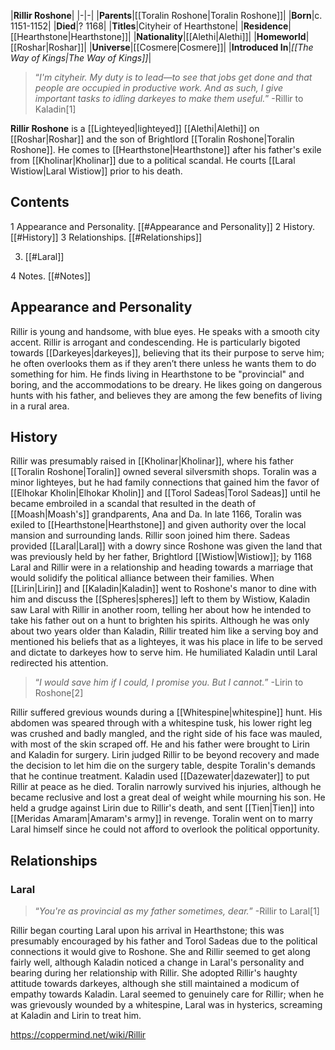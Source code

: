 |**Rillir Roshone**|
|-|-|
|**Parents**|[[Toralin Roshone\|Toralin Roshone]]|
|**Born**|c. 1151-1152|
|**Died**|? 1168|
|**Titles**|Cityheir of Hearthstone|
|**Residence**|[[Hearthstone\|Hearthstone]]|
|**Nationality**|[[Alethi\|Alethi]]|
|**Homeworld**|[[Roshar\|Roshar]]|
|**Universe**|[[Cosmere\|Cosmere]]|
|**Introduced In**|*[[The Way of Kings\|The Way of Kings]]*|

>“*I'm cityheir. My duty is to lead—to see that jobs get done and that people are occupied in productive work. And as such, I give important tasks to idling darkeyes to make them useful.*”
\-Rillir to Kaladin[1]


**Rillir Roshone** is a [[Lighteyed\|lighteyed]] [[Alethi\|Alethi]] on [[Roshar\|Roshar]] and the son of Brightlord [[Toralin Roshone\|Toralin Roshone]]. He comes to [[Hearthstone\|Hearthstone]] after his father's exile from [[Kholinar\|Kholinar]] due to a political scandal. He courts [[Laral Wistiow\|Laral Wistiow]] prior to his death.

## Contents

1 Appearance and Personality. [[#Appearance and Personality]] 
2 History. [[#History]] 
3 Relationships. [[#Relationships]] 

3. [[#Laral]] 


4 Notes. [[#Notes]] 


## Appearance and Personality
Rillir is young and handsome, with blue eyes. He speaks with a smooth city accent.
Rillir is arrogant and condescending. He is particularly bigoted towards [[Darkeyes\|darkeyes]], believing that its their purpose to serve him; he often overlooks them as if they aren’t there unless he wants them to do something for him. He finds living in Hearthstone to be "provincial" and boring, and the accommodations to be dreary. He likes going on dangerous hunts with his father, and believes they are among the few benefits of living in a rural area.

## History
Rillir was presumably raised in [[Kholinar\|Kholinar]], where his father [[Toralin Roshone\|Toralin]] owned several silversmith shops. Toralin was a minor lighteyes, but he had family connections that gained him the favor of [[Elhokar Kholin\|Elhokar Kholin]] and [[Torol Sadeas\|Torol Sadeas]] until he became embroiled in a scandal that resulted in the death of [[Moash\|Moash's]] grandparents, Ana and Da. In late 1166, Toralin was exiled to [[Hearthstone\|Hearthstone]] and given authority over the local mansion and surrounding lands. Rillir soon joined him there. Sadeas provided [[Laral\|Laral]] with a dowry since Roshone was given the land that was previously held by her father, Brightlord [[Wistiow\|Wistiow]]; by 1168 Laral and Rillir were in a relationship and heading towards a marriage that would solidify the political alliance between their families.
When [[Lirin\|Lirin]] and [[Kaladin\|Kaladin]] went to Roshone's manor to dine with him and discuss the [[Spheres\|spheres]] left to them by Wistiow, Kaladin saw Laral with Rillir in another room, telling her about how he intended to take his father out on a hunt to brighten his spirits. Although he was only about two years older than Kaladin, Rillir treated him like a serving boy and mentioned his beliefs that as a lighteyes, it was his place in life to be served and dictate to darkeyes how to serve him. He humiliated Kaladin until Laral redirected his attention.

>“*I would save him if I could, I promise you. But I cannot.*”
\-Lirin to Roshone[2]

Rillir suffered grevious wounds during a [[Whitespine\|whitespine]] hunt. His abdomen was speared through with a whitespine tusk, his lower right leg was crushed and badly mangled, and the right side of his face was mauled, with most of the skin scraped off. He and his father were brought to Lirin and Kaladin for surgery. Lirin judged Rillir to be beyond recovery and made the decision to let him die on the surgery table, despite Toralin's demands that he continue treatment. Kaladin used [[Dazewater\|dazewater]] to put Rillir at peace as he died.
Toralin narrowly survived his injuries, although he became reclusive and lost a great deal of weight while mourning his son. He held a grudge against Lirin due to Rillir's death, and sent [[Tien\|Tien]] into [[Meridas Amaram\|Amaram's army]] in revenge. Toralin went on to marry Laral himself since he could not afford to overlook the political opportunity.

## Relationships
### Laral
>“*You're as provincial as my father sometimes, dear.*”
\-Rillir to Laral[1]


Rillir began courting Laral upon his arrival in Hearthstone; this was presumably encouraged by his father and Torol Sadeas due to the political connections it would give to Roshone. She and Rillir seemed to get along fairly well, although Kaladin noticed a change in Laral's personality and bearing during her relationship with Rillir. She adopted Rillir's haughty attitude towards darkeyes, although she still maintained a modicum of empathy towards Kaladin. Laral seemed to genuinely care for Rillir; when he was grievously wounded by a whitespine, Laral was in hysterics, screaming at Kaladin and Lirin to treat him.



https://coppermind.net/wiki/Rillir